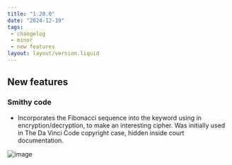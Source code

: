 ```yaml
---
title: "1.20.0"
date: "2024-12-19"
tags: 
 - changelog
 - minor
 - new features
layout: layout/version.liquid
---
```

## New features
### Smithy code
- Incorporates the Fibonacci sequence into the keyword using in encryption/decryption, to make an interesting cipher. Was initially used in The Da Vinci Code copyright case, hidden inside court documentation.

![image](https://github.com/user-attachments/assets/dd854d7b-fe7f-4633-b6ea-ceb963687916)